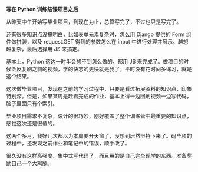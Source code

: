 **写在 Python 训练结课项目之后**

从昨天中午开始写毕业项目，到现在为止，总算写完了，不过也只是写完了。

还有很多知识点没搞明白，比如表单元素复杂时，怎么用 Django 提供的 Form 组件做拼装，以及 request.GET 得到的参数怎么在 input 中进行处理并展示。越想越复杂，最后选择用 JS 来搞定。

基本上，Python 这边一时半会想不到怎么做的，都用 JS 来完成了。做项目的时候会反复刷之前的视频，学的快忘的更快就是我了。平时没有花时间多练习，就是这个结果。

这次做毕业项目，发现在之前的学习过程中，只要是看过拓展资料的知识点，印象特别深。但是，如果某周是赶着完成的作业，基本上得一边回刷视频一边写代码，脑子里面只有个索引。

毕业项目需求不复杂，设计的很巧妙，刚好覆盖了整个训练营中最重要的知识点，感觉这次还是很值的。

这两个多月，我好几次都以为本周要开天窗了，没想到居然坚持下来了。码毕项的过程中，还发现之前作业和笔记中的错误，顺手改了。

很久没有这样高强度、集中式写代码了，而且用的是自己完全现学的东西。准备奖励自己一个大鸡腿。